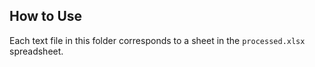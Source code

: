 How to Use
---
Each text file in this folder corresponds to a sheet in the `processed.xlsx` spreadsheet.